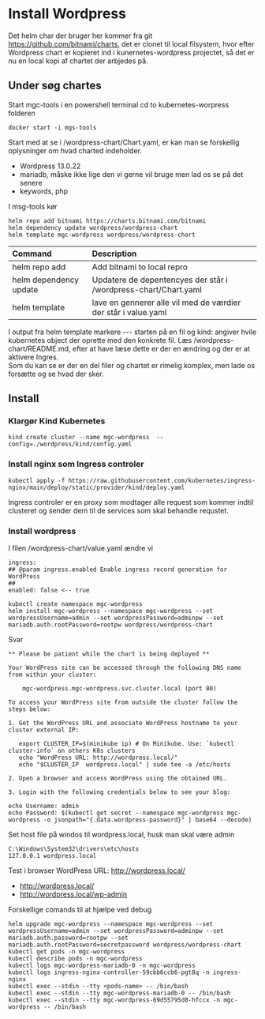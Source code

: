 # Install Wordpress
Det helm char der bruger her kommer fra git https://github.com/bitnami/charts, det er clonet til
local filsystem, hvor efter Wordpress chart er kopieret ind i kunernetes-wordpress projectet, så
det er nu en local kopi af chartet der arbjedes på.

## Under søg chartes
Start mgc-tools i en powershell terminal
cd to kubernetes-worpress folderen
```
docker start -i mgs-tools
```

Start med at se i /wordpress-chart/Chart.yaml, er kan man se forskellig oplysninger om hvad 
charted indeholder.
* Wordpress 13.0.22
* mariadb, måske ikke lige den vi gerne vil bruge men lad os se på det senere
* keywords, php

I msg-tools kør
```
helm repo add bitnami https://charts.bitnami.com/bitnami
helm dependency update wordpress/wordpress-chart
helm template mgc-wordpress wordpress/wordpress-chart
```
| Command | Description                                                     |
|:--------|:----------------------------------------------------------------|
| helm repo add      | Add bitnami to local repro                                      |
|helm dependency update| Updatere de depentencyes der står i /wordpress-chart/Chart.yaml |
|helm template| lave en gennerer alle vil med de værdier der står i value.yaml  |

I output fra helm template markere --- starten på en fil og kind: angiver hvile kubernetes object der oprette med
den konkrete fil.
Læs /wordpress-chart/README.md, efter at have læse dette er der en ændring og der er at aktivere Ingres.  
Som du kan se er der en del filer og chartet er rimelig komplex, men lade os forsætte og se hvad der sker.


## Install
### Klargør Kind Kubernetes 
```
kind create cluster --name mgc-wordpress  --config=./wordpress/kind/config.yaml
``` 
### Install nginx som Ingress controler
``` 
kubectl apply -f https://raw.githubusercontent.com/kubernetes/ingress-nginx/main/deploy/static/provider/kind/deploy.yaml
``` 
Ingress controler er en proxy som modtager alle request som kommer indtil clusteret og sender dem til de 
services som skal behandle requstet.

### Install wordpress
I filen /wordpress-chart/value.yaml ændre vi
```
ingress:
## @param ingress.enabled Enable ingress record generation for WordPress
##
enabled: false <-- true
```
```
kubectl create namespace mgc-wordpress
helm install mgc-wordpress --namespace mgc-wordpress --set wordpressUsername=admin --set wordpressPassword=adminpw --set mariadb.auth.rootPassword=rootpw wordpress/wordpress-chart
```
Svar
```
** Please be patient while the chart is being deployed **

Your WordPress site can be accessed through the following DNS name from within your cluster:

    mgc-wordpress.mgc-wordpress.svc.cluster.local (port 80)

To access your WordPress site from outside the cluster follow the steps below:

1. Get the WordPress URL and associate WordPress hostname to your cluster external IP:

   export CLUSTER_IP=$(minikube ip) # On Minikube. Use: `kubectl cluster-info` on others K8s clusters
   echo "WordPress URL: http://wordpress.local/"
   echo "$CLUSTER_IP  wordpress.local" | sudo tee -a /etc/hosts

2. Open a browser and access WordPress using the obtained URL.

3. Login with the following credentials below to see your blog:

echo Username: admin
echo Password: $(kubectl get secret --namespace mgc-wordpress mgc-wordpress -o jsonpath="{.data.wordpress-password}" | base64 --decode)
```
Set host file på windos til wordpress.local, husk man skal være admin
```
C:\Windows\System32\drivers\etc\hosts
127.0.0.1 wordpress.local
```
Test i browser WordPress URL: http://wordpress.local/
* http://wordpress.local/
* http://wordpress.local/wp-admin

Forskellige comands til at hjælpe ved debug
```
helm upgrade mgc-wordpress --namespace mgc-wordpress --set wordpressUsername=admin --set wordpressPassword=adminpw --set mariadb.auth.password=rootpw --set mariadb.auth.rootPassword=secretpassword wordpress/wordpress-chart
kubectl get pods -n mgc-wordpress
kubectl describe pods -n mgc-wordpress
kubectl logs mgc-wordpress-mariadb-0 -n mgc-wordpress
kubectl logs ingress-nginx-controller-59cbb6ccb6-pgt8q -n ingress-nginx
kubectl exec --stdin --tty <pods-name> -- /bin/bash
kubectl exec --stdin --tty mgc-wordpress-mariadb-0 -- /bin/bash
kubectl exec --stdin --tty mgc-wordpress-69d55795d8-hfccx -n mgc-wordpress -- /bin/bash
```